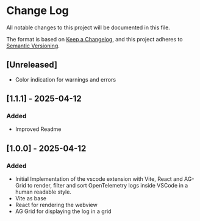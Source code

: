 # Change Log

All notable changes to this project will be documented in this file.

The format is based on [Keep a Changelog](https://keepachangelog.com/en/1.1.0/),
and this project adheres to [Semantic Versioning](https://semver.org/spec/v2.0.0.html).

## [Unreleased]

- Color indication for warnings and errors

## [1.1.1] - 2025-04-12

### Added

- Improved Readme

## [1.0.0] - 2025-04-12

### Added

- Initial Implementation of the vscode extension with Vite, React and AG-Grid to render, filter and sort OpenTelemetry logs inside VSCode in a human readable style.
- Vite as base
- React for rendering the webview
- AG Grid for displaying the log in a grid

